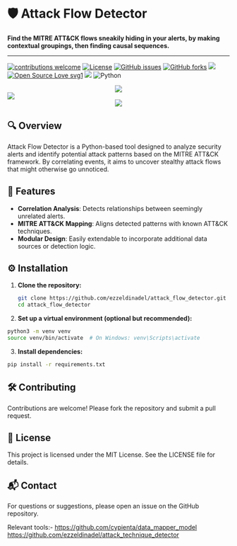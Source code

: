 # 🛡️ Attack Flow Detector

**Find the MITRE ATT&CK flows sneakily hiding in your alerts, by making contextual groupings, then finding causal sequences.**

___
[![contributions welcome](https://img.shields.io/badge/contributions-welcome-brightgreen.svg?style=flat)](https://github.com/dwyl/esta/issues) 
[![License](https://img.shields.io/pypi/l/mia.svg)]() 
<a href="https://https://github.com/ezzeldinadel/attack_flow_detector/issues"><img alt="GitHub issues" src="https://img.shields.io/github/issues/ezzeldinadel/attack_flow_detector"></a>
<a href="https://github.com/kaiiyer/ezzeldinadel/attack_flow_detector"><img alt="GitHub forks" src="https://img.shields.io/github/forks/ezzeldinadel/attack_flow_detector"></a>
<a href="https://github.com/ezzeldinadel/attack_flow_detector/graphs/contributors" alt="Contributors">
<img src="https://img.shields.io/github/contributors/ezzeldinadel/attack_flow_detector" /></a>
<a href="https://github.com/ezzeldinadel/attack_flow_detector/graphs/stars" alt="Stars">
[![Open Source Love svg1](https://badges.frapsoft.com/os/v3/open-source.svg?v=103)](https://github.com/ellerbrock/open-source-badges/)
<img src="https://img.shields.io/github/stars/ezzeldinadel/attack_flow_detector" /></a>
![Python](https://img.shields.io/badge/python-3670A0?style=for-the-badge&logo=python&logoColor=ffdd54) 

 

<p align="center">
    <img src="https://img.shields.io/badge/langchain-1C3C3C?style=for-the-badge&logo=langchain&logoColor=white" /></a>
    <img src="https://img.shields.io/badge/ChatGPT-74aa9c?style=for-the-badge&logo=openai&logoColor=white" style="display: block; margin-left: auto; margin-right: auto;" /></a> 
   <img src="https://img.shields.io/badge/-HuggingFace-FDEE21?style=for-the-badge&logo=HuggingFace&logoColor=black" /></a>
</p>

## 🔍 Overview

Attack Flow Detector is a Python-based tool designed to analyze security alerts and identify potential attack patterns based on the MITRE ATT&CK framework. By correlating events, it aims to uncover stealthy attack flows that might otherwise go unnoticed.

## 🚀 Features

- **Correlation Analysis**: Detects relationships between seemingly unrelated alerts.
- **MITRE ATT&CK Mapping**: Aligns detected patterns with known ATT&CK techniques.
- **Modular Design**: Easily extendable to incorporate additional data sources or detection logic.

## ⚙️ Installation

1. **Clone the repository:**

   ```bash
   git clone https://github.com/ezzeldinadel/attack_flow_detector.git
   cd attack_flow_detector
   ```
2. **Set up a virtual environment (optional but recommended):**

```bash
python3 -m venv venv
source venv/bin/activate  # On Windows: venv\Scripts\activate
```
3. **Install dependencies:**


```bash
pip install -r requirements.txt
```

## 🛠️ Contributing
Contributions are welcome! Please fork the repository and submit a pull request.

## 📄 License
This project is licensed under the MIT License. See the LICENSE file for details.

## 📬 Contact
For questions or suggestions, please open an issue on the GitHub repository.

Relevant tools:- 
https://github.com/cypienta/data_mapper_model
https://github.com/ezzeldinadel/attack_technique_detector
